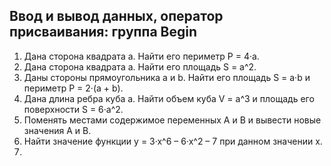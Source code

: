 ## Ввод и вывод данных, оператор присваивания: группа Begin

1. Дана сторона квадрата a. Найти его периметр P = 4·a.
2. Дана сторона квадрата a. Найти его площадь S = a^2.
3. Даны стороны прямоугольника a и b. Найти его площадь S = a·b и периметр P = 2·(a + b).
4. Дана длина ребра куба a. Найти объем куба V = a^3 и площадь его поверхности S = 6·a^2.
5. Поменять местами содержимое переменных A и B и вывести новые значения A и B.
6. Найти значение функции y = 3·x^6 – 6·x^2 – 7 при данном значении x.
7. 
